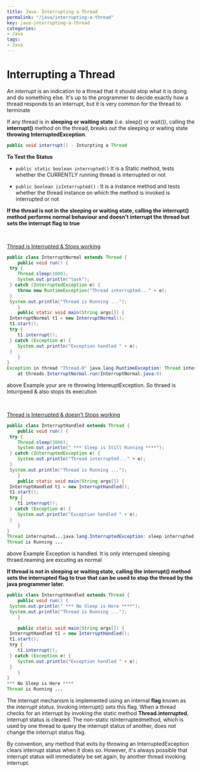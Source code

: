 ```yaml
---
title: Java- Interrupting a Thread
permalink: "/java/interrupting-a-thread"
key: java-interrupting-a-thread
categories:
- Java
tags:
- Java
---
```


Interrupting a Thread
========================

An *interrupt* is an indication to a thread that it should stop what it is doing
and do something else. It's up to the programmer to decide exactly how a thread
responds to an interrupt, but it is very common for the thread to terminate

If any thread is in **sleeping or waiting state** (i.e. sleep() or wait()),
calling the **interrupt()** method on the thread, breaks out the sleeping or
waiting state **throwing InterruptedException**.

```java
public void interrupt() - Inturpting a Thread
```


**To Test the Status**
-   `public static boolean interrupted()` It is a Static method, tests whether
    the CURRENTLY running thread is interrupted or not

-   `public boolean isInterrupted()` : It is a instance method and tests
    whether the thread instance on which the method is invoked is interrupted or
    not

**If the thread is not in the sleeping or waiting state, calling the interrupt()
method performs normal behaviour and doesn't interrupt the thread but sets the
interrupt flag to true**

<br>

<u>Thread is Interrupted & Stops working</u>
```java
public class InterruptNormal extends Thread {
	public void run() {
 try {
 	Thread.sleep(1000);
 	System.out.println("task");
 } catch (InterruptedException e) {
 	throw new RuntimeException("Thread interrupted..." + e);
 }
 System.out.println("Thread is Running ...");
	}
	public static void main(String args[]) {
 InterruptNormal t1 = new InterruptNormal();
 t1.start();
 try {
 	t1.interrupt();
 } catch (Exception e) {
 	System.out.println("Exception handled " + e);
 }
	}
}
Exception in thread "Thread-0" java.lang.RuntimeException: Thread interrupted...java.lang.InterruptedException: sleep interrupted
	at threads.InterruptNormal.run(InterruptNormal.java:9)
```
above Example your are re throwing IntereuptException. So thraed is Inturrpeed &
also stops its execution

<br>

<u>Thread is Interrupted & doesn’t Stops working</u>
```java
public class InterruptHandled extends Thread {
	public void run() {
 try {
 	Thread.sleep(3000);
 	System.out.println(" *** Sleep is Still Running ****");
 } catch (InterruptedException e) {
 	System.out.println("Thread interrupted..." + e);
 }
 System.out.println("Thread is Running ...");
	}
	public static void main(String args[]) {
 InterruptHandled t1 = new InterruptHandled();
 t1.start();
 try {
 	t1.interrupt();
 } catch (Exception e) {
 	System.out.println("Exception handled " + e);
 }
	}
}
Thread interrupted...java.lang.InterruptedException: sleep interrupted
Thread is Running ...
```
above Example Exception is handled. It is only interruped sleeping
thraed.reaming are excuting as normal

**If thread is not in sleeping or waiting state, calling the interrupt() method
sets the interrupted flag to true that can be used to stop the thread by the
java programmer later.**
```java
public class InterruptHandled extends Thread {
	public void run() {  
 System.out.println(" *** No Sleep is Here ****");  
 System.out.println("Thread is Running ...");
	}

	public static void main(String args[]) {
 InterruptHandled t1 = new InterruptHandled();
 t1.start();
 try {
 	t1.interrupt();
 } catch (Exception e) {
 	System.out.println("Exception handled " + e);
 }
	}
}
*** No Sleep is Here ****
Thread is Running ...
```


The interrupt mechanism is implemented using an internal **flag** known as
the *interrupt status*. Invoking interrupt() sets this flag. When a thread
checks for an interrupt by invoking the static method **Thread.interrupted**,
interrupt status is cleared. The non-static isInterruptedmethod, which is used
by one thread to query the interrupt status of another, does not change the
interrupt status flag.

By convention, any method that exits by throwing an InterruptedException clears
interrupt status when it does so. However, it's always possible that interrupt
status will immediately be set again, by another thread invoking interrupt.
